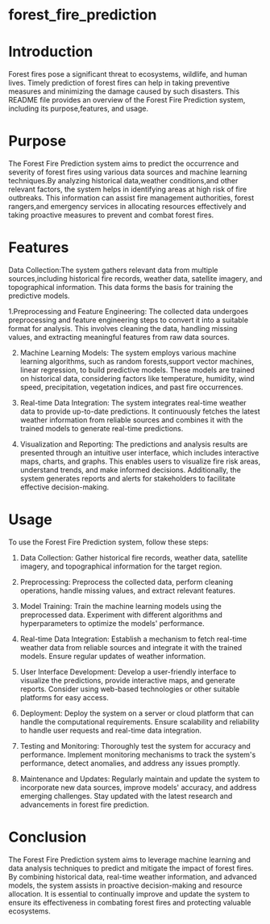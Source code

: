 # forest_fire_prediction
# Introduction
Forest fires pose a significant threat to ecosystems, wildlife, and human lives. Timely prediction of forest fires can help in taking preventive measures and minimizing
the damage caused by such disasters. This README file provides an overview of the Forest Fire Prediction system, including its purpose,features, and usage.

# Purpose
The Forest Fire Prediction system aims to predict the occurrence and severity of forest fires using various data sources and machine learning techniques.By analyzing historical data,weather conditions,and other relevant factors, the system helps in identifying areas at high risk of fire outbreaks. This information can assist fire management authorities, forest rangers,and emergency services in allocating resources effectively and taking proactive measures to prevent and combat forest fires.

# Features
 Data Collection:The system gathers relevant data from multiple sources,including historical fire records, weather data, satellite imagery, and topographical information. This data forms the basis for training the predictive models.

1.Preprocessing and Feature Engineering: The collected data undergoes preprocessing and feature engineering steps to convert it into a suitable format for analysis. This involves cleaning the data, handling missing values, and extracting meaningful features from raw data sources.

2. Machine Learning Models: The system employs various machine learning algorithms, such as  random forests,support vector machines, linear regression, to build predictive models. These models are trained on historical data, considering factors like temperature, humidity, wind speed, precipitation, vegetation indices, and past fire occurrences.

3. Real-time Data Integration: The system integrates real-time weather data to provide up-to-date predictions. It continuously fetches the latest weather information from reliable sources and combines it with the trained models to generate real-time predictions.

4. Visualization and Reporting: The predictions and analysis results are presented through an intuitive user interface, which includes interactive maps, charts, and graphs. This enables users to visualize fire risk areas, understand trends, and make informed decisions. Additionally, the system generates reports and alerts for stakeholders to facilitate effective decision-making.

# Usage
To use the Forest Fire Prediction system, follow these steps:

1. Data Collection: Gather historical fire records, weather data, satellite imagery, and topographical information for the target region.

2. Preprocessing: Preprocess the collected data, perform cleaning operations, handle missing values, and extract relevant features.

3. Model Training: Train the machine learning models using the preprocessed data. Experiment with different algorithms and hyperparameters to optimize the models' performance.

4. Real-time Data Integration: Establish a mechanism to fetch real-time weather data from reliable sources and integrate it with the trained models. Ensure regular updates of weather information.

5. User Interface Development: Develop a user-friendly interface to visualize the predictions, provide interactive maps, and generate reports. Consider using web-based technologies or other suitable platforms for easy access.

6. Deployment: Deploy the system on a server or cloud platform that can handle the computational requirements. Ensure scalability and reliability to handle user requests and real-time data integration.

7. Testing and Monitoring: Thoroughly test the system for accuracy and performance. Implement monitoring mechanisms to track the system's performance, detect anomalies, and address any issues promptly.

8. Maintenance and Updates: Regularly maintain and update the system to incorporate new data sources, improve models' accuracy, and address emerging challenges. Stay updated with the latest research and advancements in forest fire prediction.

# Conclusion
 The Forest Fire Prediction system aims to leverage machine learning and data analysis techniques to predict and mitigate the impact of forest fires. By combining historical data, real-time weather information, and advanced models, the system assists in proactive decision-making and resource allocation. It is essential to continually improve and update the system to ensure its effectiveness in combating forest fires and protecting valuable ecosystems.






